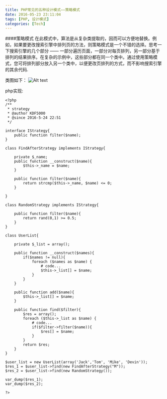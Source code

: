 ```yaml
---
title: PHP常见的五种设计模式——策略模式
date: 2016-05-23 23:11:04
tags: [PHP, 设计模式]
categories: [Tech]
---
```


####策略模式
在此模式中，算法是从复杂类提取的，因而可以方便地替换。例如，如果要更改搜索引擎中排列页的方法，则策略模式是一个不错的选择。思考一下搜索引擎的几个部分 —— 一部分遍历页面，一部分对每页排列，另一部分基于排列的结果排序。在复杂的示例中，这些部分都在同一个类中。通过使用策略模式，您可将排列部分放入另一个类中，以便更改页排列的方式，而不影响搜索引擎的其余代码.

类图如下：
![Alt text](/images/archive/blog/image/strategy.png)

<!--more-->

php实现:
```
<?php
/**
 * strategy 
 * @author KDF5000
 * @since 2016-5-24 22:51
 */

interface IStrategy{
	public function filter($name);
}

class FindAfterStrategy implements IStrategy{

	private $_name;
	public function __construct($name){
		$this->_name = $name;
	}

	public function filter($name){
		return strcmp($this->_name, $name) <= 0;
	}

}

class RandomStrategy implements IStrategy{

	public function filter($name){
		return rand(0,1) >= 0.5;
	}
}

class UserList{

	private $_list = array();

	public function __construct($names){
		if($names != null){
			foreach ($names as $name) {
				# code...
				$this->_list[] = $name;
			}
		}
	}

	public function add($name){
		$this->_list[] = $name;
	}

	public function find($filter){
		$res = array();
		foreach ($this->_list as $name) {
			# code...
			if($filter->filter($name)){
				$res[] = $name;
			}
		}
		return $res;
	}
}

$user_list = new UserList(array('Jack','Tom', 'Mike', 'Devin'));
$res_1 = $user_list->find(new FindAfterStrategy("M"));
$res_2 = $user_list->find(new RandomStrategy());

var_dump($res_1);
var_dump($res_2);

?>
```

